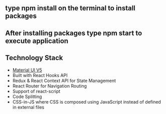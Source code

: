## type npm install on the terminal to install packages
## After installing packages type npm start to execute application

## Technology Stack

 - [Material UI V5](https://material-ui.com/)
 - Built with React Hooks API
 - Redux & React Context API for State Management
 - React Router for Navigation Routing
 - Support of react-script
 - Code Splitting
 - CSS-in-JS where CSS is composed using JavaScript instead of defined in external files
